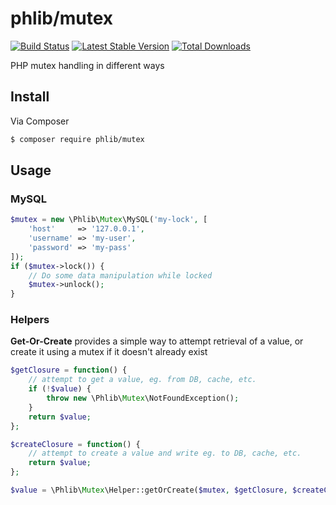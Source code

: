 # phlib/mutex

[![Build Status](https://img.shields.io/travis/phlib/mutex/master.svg?style=flat-square)](https://travis-ci.org/phlib/mutex)
[![Latest Stable Version](https://img.shields.io/packagist/v/phlib/mutex.svg?style=flat-square)](https://packagist.org/packages/phlib/mutex)
[![Total Downloads](https://img.shields.io/packagist/dt/phlib/mutex.svg?style=flat-square)](https://packagist.org/packages/phlib/mutex)

PHP mutex handling in different ways

## Install

Via Composer

``` bash
$ composer require phlib/mutex
```

## Usage

### MySQL

```php
$mutex = new \Phlib\Mutex\MySQL('my-lock', [
    'host'     => '127.0.0.1',
    'username' => 'my-user',
    'password' => 'my-pass'
]);
if ($mutex->lock()) {
    // Do some data manipulation while locked
    $mutex->unlock();
}
```

### Helpers

**Get-Or-Create** provides a simple way to attempt retrieval of a value,
or create it using a mutex if it doesn't already exist

```php
$getClosure = function() {
    // attempt to get a value, eg. from DB, cache, etc.
    if (!$value) {
        throw new \Phlib\Mutex\NotFoundException();
    }
    return $value;
};

$createClosure = function() {
    // attempt to create a value and write eg. to DB, cache, etc.
    return $value;
};

$value = \Phlib\Mutex\Helper::getOrCreate($mutex, $getClosure, $createClosure);
```
